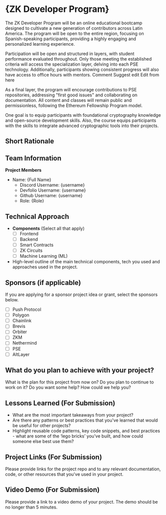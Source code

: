 # {ZK Developer Program}

The ZK Developer Program will be an online educational bootcamp designed to cultivate a new generation of contributors across Latin America.
The program will be open to the entire region, focusing on Spanish-speaking participants, providing a highly engaging and personalized learning experience. 

Participation will be open and structured in layers, with student performance evaluated throughout. Only those meeting the established criteria will access the specialization layer, delving into each PSE technology. Additionally, participants showing consistent progress will also have access to office hours with mentors.
Comment
Suggest edit
Edit from here

As a final layer, the program will encourage contributions to PSE repositories, addressing "first good issues" and collaborating on documentation. All content and classes will remain public and permissionless, following the Ethereum Fellowship Program model.

One goal is to equip participants with foundational cryptography knowledge and open-source development skills. Also, the course equips participants with the skills to integrate advanced cryptographic tools into their projects.


## Short Rationale

## Team Information

**Project Members**

- Name: {Full Name}
  - Discord Username: {username}
  - Devfolio Username: {username}
  - Github Username: {username}
  - Role: {Role}

## Technical Approach

- **Components** (Select all that apply)
  - [ ] Frontend
  - [ ] Backend
  - [ ] Smart Contracts
  - [ ] ZK Circuits
  - [ ] Machine Learning (ML)

- High-level outline of the main technical components, tech you used and approaches used in the project.

## Sponsors (if applicable)

If you are applying for a sponsor project idea or grant, select the sponsors below.

- [ ] Push Protocol
- [ ] Polygon
- [ ] Chainlink
- [ ] Brevis
- [ ] Orbiter
- [ ] ZKM
- [ ] Nethermind
- [ ] PSE
- [ ] AltLayer

## What do you plan to achieve with your project?

What is the plan for this project from now on? Do you plan to continue to work on it? Do you want some help? How could we help you?

## Lessons Learned (For Submission)

- What are the most important takeaways from your project?
- Are there any patterns or best practices that you've learned that would be useful for other projects?
- Highlight reusable code patterns, key code snippets, and best practices - what are some of the ‘lego bricks’ you’ve built, and how could someone else best use them?

## Project Links (For Submission)

Please provide links for the project repo and to any relevant documentation, code, or other resources that you've used in your project.

## Video Demo (For Submission)

Please provide a link to a video demo of your project. The demo should be no longer than 5 minutes.

